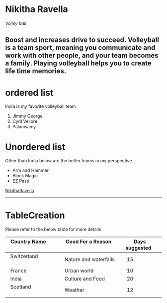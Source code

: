 # Nikitha Ravella
###### Volley ball
Boost and increases drive to succeed.
Volleyball is a team sport, meaning you **communicate** and work with other people, and your team becomes a family.
Playing volleyball helps you to create life time **memories**.
---- 
# ordered list
India is my favorite volleyball team
1. Jimmy George 
2. Cyril Vellore 
3. Palanisamy
# Unordered list
Other than India below are the better teams in my perspective
- Arm and Hammer
- Block Magic
- EZ Pass
 

[NikithaRavella](AboutMe.md)

*************
# TableCreation
Please refer to the below table for more details

|   **Country Name**               | **Good For a Reason**        |**Days suggested**  |
|----------------------------------|------------------------------|--------------------|
|   Switzerland                    |Nature and waterfalls         |      15            |
|   France                         |Urban world                   |      10            |
|   India                          |Culture and Food              |      20            |
|   Scotland                       |Weather                       |      12            |  